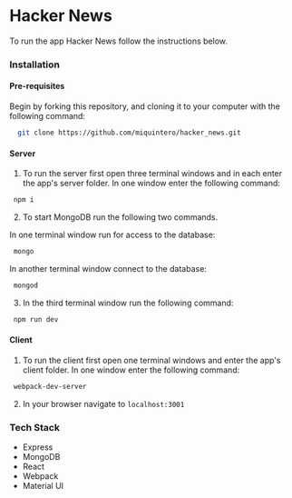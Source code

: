 # Hacker News 

To run the app Hacker News follow the instructions below.

### Installation

#### Pre-requisites

Begin by forking this repository, and cloning it to your computer with the following command: 

 ```bash
   git clone https://github.com/miquintero/hacker_news.git
 ```

#### Server
1. To run the server first open three terminal windows and in each enter the app's server folder. In one window enter the following command: 

 ```bash 
  npm i
 ```

2. To start MongoDB run the following two commands. 

In one terminal window run for access to the database:

 ```bash 
  mongo
 ```
In another terminal window connect to the database: 
 ```bash 
  mongod
 ```

3. In the third terminal window run the following command:  
 ```bash 
  npm run dev
  ```

#### Client
1. To run the client first open one terminal windows and enter the app's client folder. In one window enter the following command: 

 ```bash 
  webpack-dev-server
 ```

2. In your browser navigate to `localhost:3001`

### Tech Stack

* Express
* MongoDB 
* React
* Webpack
* Material UI